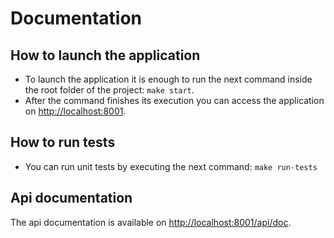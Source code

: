 # Documentation

## How to launch the application
- To launch the application it is enough to run the next command inside the root folder of the project: `make start`.
- After the command finishes its execution you can access the application on [http://localhost:8001](http://localhost:8001).

## How to run tests

- You can run unit tests by executing the next command: `make run-tests`

## Api documentation

The api documentation is available on [http://localhost:8001/api/doc](http://localhost:8001/api/doc).